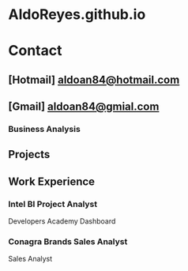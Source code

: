 # AldoReyes.github.io

# Contact
## [Hotmail] aldoan84@hotmail.com
## [Gmail] aldoan84@gmial.com

### Business Analysis
## Projects



## Work Experience

### Intel BI Project Analyst
Developers Academy Dashboard

### Conagra Brands Sales Analyst
Sales Analyst
